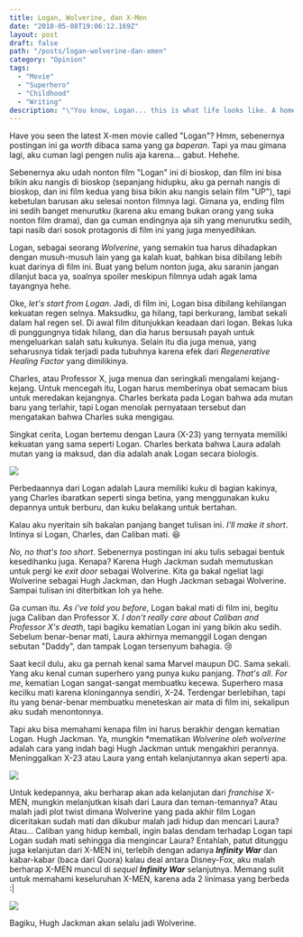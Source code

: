 ```yaml
---
title: Logan, Wolverine, dan X-Men
date: "2018-05-08T19:06:12.169Z"
layout: post
draft: false
path: "/posts/logan-wolverine-dan-xmen"
category: "Opinion"
tags:
  - "Movie"
  - "Superhero"
  - "Childhood"
  - "Writing"
description: "\"You know, Logan... this is what life looks like. A home, people who love each other. Safe place. You should take a moment and feel it.\""
---
```


Have you seen the latest X-men movie called "Logan"? Hmm, sebenernya postingan ini ga *worth* dibaca sama yang ga *baperan*. Tapi ya mau gimana lagi, aku cuman lagi pengen nulis aja karena... gabut. Hehehe.

Sebenernya aku udah nonton film "Logan" ini di bioskop, dan film ini bisa bikin aku nangis di bioskop (sepanjang hidupku, aku ga pernah nangis di bioskop, dan ini film kedua yang bisa bikin aku nangis selain film "UP"), tapi kebetulan barusan aku selesai nonton filmnya lagi. Gimana ya, ending film ini sedih banget menurutku (karena aku emang bukan orang yang suka nonton film drama), dan ga cuman endingnya aja sih yang menurutku sedih, tapi nasib dari sosok protagonis di film ini yang juga menyedihkan.

Logan, sebagai seorang *Wolverine*, yang semakin tua harus dihadapkan dengan musuh-musuh lain yang ga kalah kuat, bahkan bisa dibilang lebih kuat darinya di film ini. Buat yang belum nonton juga, aku saranin jangan dilanjut baca ya, soalnya spoiler meskipun filmnya udah agak lama tayangnya hehe.

Oke, *let's start from Logan*. Jadi, di film ini, Logan bisa dibilang kehilangan kekuatan regen selnya. Maksudku, ga hilang, tapi berkurang, lambat sekali dalam hal regen sel. Di awal film ditunjukkan keadaan dari logan. Bekas luka di punggungnya tidak hilang, dan dia harus bersusah payah untuk mengeluarkan salah satu kukunya. Selain itu dia juga menua, yang seharusnya tidak terjadi pada tubuhnya karena efek dari *Regenerative Healing Factor* yang dimilikinya.

Charles, atau Professor X, juga menua dan seringkali mengalami kejang-kejang. Untuk mencegah itu, Logan harus memberinya obat semacam bius untuk meredakan kejangnya. Charles berkata pada Logan bahwa ada mutan baru yang terlahir, tapi Logan menolak pernyataan tersebut dan mengatakan bahwa Charles suka mengigau.

Singkat cerita, Logan bertemu dengan Laura (X-23) yang ternyata memiliki kekuatan yang sama seperti Logan. Charles berkata bahwa Laura adalah mutan yang ia maksud, dan dia adalah anak Logan secara biologis.

![](http://cdn1-www.superherohype.com/assets/uploads/2017/10/l.jpg)

Perbedaannya dari Logan adalah Laura memiliki kuku di bagian kakinya, yang Charles ibaratkan seperti singa betina, yang menggunakan kuku depannya untuk berburu, dan kuku belakang untuk bertahan.

Kalau aku nyeritain sih bakalan panjang banget tulisan ini. *I'll make it short*. Intinya si Logan, Charles, dan Caliban mati. :laughing:

*No, no that's too short*. Sebenernya postingan ini aku tulis sebagai bentuk kesedihanku juga. Kenapa? Karena Hugh Jackman sudah memutuskan untuk pergi ke *exit door* sebagai Wolverine. Kita ga bakal ngeliat lagi Wolverine sebagai Hugh Jackman, dan Hugh Jackman sebagai Wolverine. Sampai tulisan ini diterbitkan loh ya hehe.

Ga cuman itu. *As i've told you before*, Logan bakal mati di film ini, begitu juga Caliban dan Professor X. *I don't really care about Caliban and Professor X's death*, tapi bagiku kematian Logan ini yang bikin aku sedih. Sebelum benar-benar mati, Laura akhirnya memanggil Logan dengan sebutan "Daddy", dan tampak Logan tersenyum bahagia. :cry:

Saat kecil dulu, aku ga pernah kenal sama Marvel maupun DC. Sama sekali. Yang aku kenal cuman superhero yang punya kuku panjang. *That's all*. *For me*, kematian Logan sangat-sangat membuatku kecewa. Superhero masa kecilku mati karena kloningannya sendiri, X-24. Terdengar berlebihan, tapi itu yang benar-benar membuatku meneteskan air mata di film ini, sekalipun aku sudah menontonnya.

Tapi aku bisa memahami kenapa film ini harus berakhir dengan kematian Logan. Hugh Jackman. Ya, mungkin *mematikan *Wolverine oleh wolverine* adalah cara yang indah bagi Hugh Jackman untuk mengakhiri perannya. Meninggalkan X-23 atau Laura yang entah kelanjutannya akan seperti apa.

![](https://www.screengeek.net/wp-content/uploads/2017/12/wolverine-hugh-jackman.jpg)

Untuk kedepannya, aku berharap akan ada kelanjutan dari *franchise* X-MEN, mungkin melanjutkan kisah dari Laura dan teman-temannya? Atau malah jadi plot twist dimana Wolverine yang pada akhir film Logan diceritakan sudah mati dan dikubur malah jadi hidup dan mencari Laura? Atau... Caliban yang hidup kembali, ingin balas dendam terhadap Logan tapi Logan sudah mati sehingga dia mengincar Laura? Entahlah, patut ditunggu juga kelanjutan dari X-MEN ini, terlebih dengan adanya ***Infinity War*** dan kabar-kabar (baca dari Quora) kalau deal antara Disney-Fox, aku malah berharap X-MEN muncul di *sequel **Infinity War*** selanjutnya. Memang sulit untuk memahami keseluruhan X-MEN, karena ada 2 linimasa yang berbeda :|

![](https://assets1.ignimgs.com/2017/02/28/logans-1280-1488323431339_400w.jpg)

Bagiku, Hugh Jackman akan selalu jadi Wolverine.
